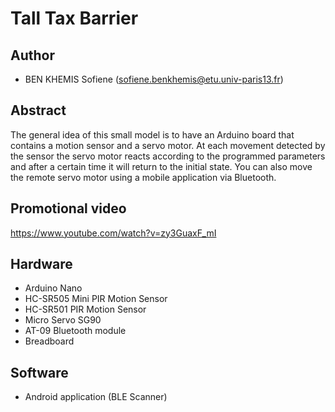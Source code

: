 # Tall Tax Barrier

## Author
* BEN KHEMIS Sofiene (sofiene.benkhemis@etu.univ-paris13.fr)

## Abstract
The general idea of this small model is to have an Arduino board that contains a motion sensor and a servo motor. At each movement detected by the sensor the servo motor reacts according to the programmed parameters and after a certain time it will return to the initial state. You can also move the remote servo motor using a mobile application via Bluetooth.

## Promotional video
https://www.youtube.com/watch?v=zy3GuaxF_mI

## Hardware
* Arduino Nano
* HC-SR505 Mini PIR Motion Sensor
* HC-SR501 PIR Motion Sensor
* Micro Servo SG90
* AT-09 Bluetooth module
* Breadboard

## Software
* Android application (BLE Scanner)
